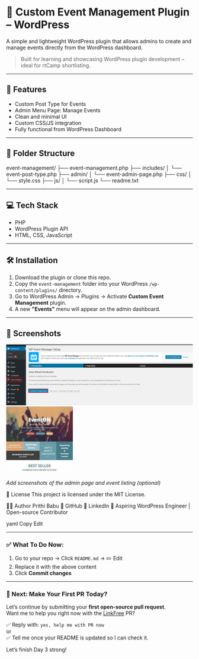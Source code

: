 # 📅 Custom Event Management Plugin – WordPress

A simple and lightweight WordPress plugin that allows admins to create and manage events directly from the WordPress dashboard.

> Built for learning and showcasing WordPress plugin development – ideal for rtCamp shortlisting.
---
## 🚀 Features

- Custom Post Type for Events
- Admin Menu Page: Manage Events
- Clean and minimal UI
- Custom CSS/JS integration
- Fully functional from WordPress Dashboard

---
## 📁 Folder Structure

event-management/
├── event-management.php
├── includes/
│ └── event-post-type.php
├── admin/
│ └── event-admin-page.php
├── css/
│ └── style.css
├── js/
│ └── script.js
└── readme.txt

---

## 💻 Tech Stack

- PHP
- WordPress Plugin API
- HTML, CSS, JavaScript

---

## 🛠️ Installation

1. Download the plugin or clone this repo.
2. Copy the `event-management` folder into your WordPress `/wp-content/plugins/` directory.
3. Go to WordPress Admin → Plugins → Activate **Custom Event Management** plugin.
4. A new **"Events"** menu will appear on the admin dashboard.

---


## 📸 Screenshots

![Admin Page](screenshots/adminpage.png)
![Create Event](screenshots/Create-event.jpg)

_Add screenshots of the admin page and event listing (optional)_

📃 License
This project is licensed under the MIT License.

🙋‍♀️ Author
Prithi Babu
🔗 GitHub
🔗 LinkedIn
🎯 Aspiring WordPress Engineer | Open-source Contributor

yaml
Copy
Edit

---

### ✅ What To Do Now:

1. Go to your repo → Click `README.md` → ✏️ Edit  
2. Replace it with the above content  
3. Click **Commit changes**

---

### 🔁 Next: Make Your First PR Today?

Let’s continue by submitting your **first open-source pull request**.  
Want me to help you right now with the [LinkFree](https://github.com/EddieHubCommunity/LinkFree) PR?

✅ Reply with: `yes, help me with PR now`  
or  
✅ Tell me once your README is updated so I can check it.

Let’s finish Day 3 strong!
